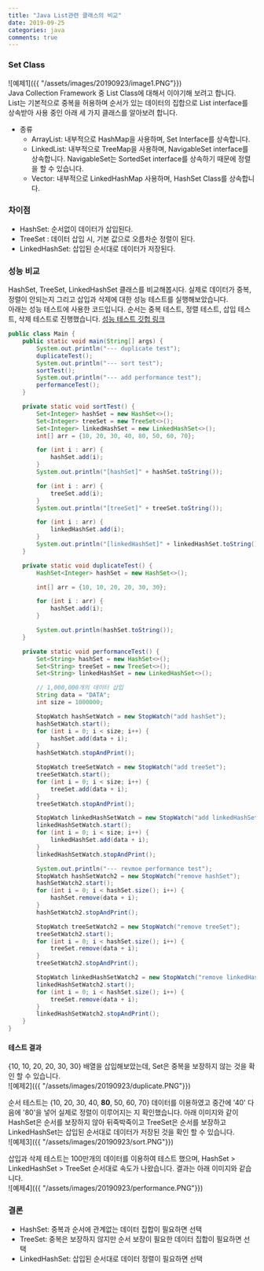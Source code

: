 ```yaml
---
title: "Java List관련 클래스의 비교"
date: 2019-09-25
categories: java
comments: true
---
```


### Set Class
![예제1]({{ "/assets/images/20190923/image1.PNG"}})  
Java Collection Framework 중 List Class에 대해서 이야기해 보려고 합니다.  
List는 기본적으로 중복을 허용하며 순서가 있는 데이터의 집합으로 List interface를 상속받아 사용 중인 아래 세 가지 클래스를 알아보려 합니다.
- 종류
    - ArrayList: 내부적으로 HashMap을 사용하며, Set Interface를 상속합니다.
    - LinkedList: 내부적으로 TreeMap을 사용하며, NavigableSet interface를 상속합니다. NavigableSet는 SortedSet interface를 상속하기 때문에 정렬을 할 수 있습니다.
    - Vector: 내부적으로 LinkedHashMap 사용하며, HashSet Class를 상속합니다.

### 차이점
- HashSet: 순서없이 데이터가 삽입된다.
- TreeSet : 데이터 삽입 시, 기본 값으로 오름차순 정렬이 된다.
- LinkedHashSet: 삽입된 순서대로 데이터가 저장된다.

### 성능 비교
HashSet, TreeSet, LinkedHashSet 클래스를 비교해봅시다. 실제로 데이터가 중복, 정렬이 안되는지 그리고 삽입과 삭제에 대한 성능 테스트를 실행해보았습니다.  
아래는 성능 테스트에 사용한 코드입니다. 순서는 중복 테스트, 정렬 테스트, 삽입 테스트, 삭제 테스트로 진행했습니다.
[성능 테스트 깃헙 링크](https://github.com/rerewww/java-tips/blob/master/src/collections/set/Main.java)
```java
public class Main {
	public static void main(String[] args) {
		System.out.println("--- duplicate test");
		duplicateTest();
		System.out.println("--- sort test");
		sortTest();
		System.out.println("--- add performance test");
		performanceTest();
	}

	private static void sortTest() {
		Set<Integer> hashSet = new HashSet<>();
		Set<Integer> treeSet = new TreeSet<>();
		Set<Integer> linkedHashSet = new LinkedHashSet<>();
		int[] arr = {10, 20, 30, 40, 80, 50, 60, 70};

		for (int i : arr) {
			hashSet.add(i);
		}
		System.out.println("[hashSet]" + hashSet.toString());

		for (int i : arr) {
			treeSet.add(i);
		}
		System.out.println("[treeSet]" + treeSet.toString());

		for (int i : arr) {
			linkedHashSet.add(i);
		}
		System.out.println("[linkedHashSet]" + linkedHashSet.toString());
	}

	private static void duplicateTest() {
		HashSet<Integer> hashSet = new HashSet<>();

		int[] arr = {10, 10, 20, 20, 30, 30};

		for (int i : arr) {
			hashSet.add(i);
		}

		System.out.println(hashSet.toString());
	}

	private static void performanceTest() {
		Set<String> hashSet = new HashSet<>();
		Set<String> treeSet = new TreeSet<>();
		Set<String> linkedHashSet = new LinkedHashSet<>();

		// 1,000,000개의 데이터 삽입
		String data = "DATA";
		int size = 1000000;

		StopWatch hashSetWatch = new StopWatch("add hashSet");
		hashSetWatch.start();
		for (int i = 0; i < size; i++) {
			hashSet.add(data + i);
		}
		hashSetWatch.stopAndPrint();

		StopWatch treeSetWatch = new StopWatch("add treeSet");
		treeSetWatch.start();
		for (int i = 0; i < size; i++) {
			treeSet.add(data + i);
		}
		treeSetWatch.stopAndPrint();

		StopWatch linkedHashSetWatch = new StopWatch("add linkedHashSet");
		linkedHashSetWatch.start();
		for (int i = 0; i < size; i++) {
			linkedHashSet.add(data + i);
		}
		linkedHashSetWatch.stopAndPrint();

		System.out.println("--- revmoe performance test");
		StopWatch hashSetWatch2 = new StopWatch("remove hashSet");
		hashSetWatch2.start();
		for (int i = 0; i < hashSet.size(); i++) {
			hashSet.remove(data + i);
		}
		hashSetWatch2.stopAndPrint();

		StopWatch treeSetWatch2 = new StopWatch("remove treeSet");
		treeSetWatch2.start();
		for (int i = 0; i < hashSet.size(); i++) {
			treeSet.remove(data + i);
		}
		treeSetWatch2.stopAndPrint();

		StopWatch linkedHashSetWatch2 = new StopWatch("remove linkedHashSet");
		linkedHashSetWatch2.start();
		for (int i = 0; i < hashSet.size(); i++) {
			treeSet.remove(data + i);
		}
		linkedHashSetWatch2.stopAndPrint();
	}
}
```
#### 테스트 결과
{10, 10, 20, 20, 30, 30} 배열을 삽입해보았는데, Set은 중복을 보장하지 않는 것을 확인 할 수 있습니다.  
![예제2]({{ "/assets/images/20190923/duplicate.PNG"}})  
  
순서 테스트는 {10, 20, 30, 40, **80**, 50, 60, 70} 데이터를 이용하였고 중간에 '40' 다음에 '80'을 넣어 실제로 정렬이 이루어지는 지 확인했습니다.
아래 이미지와 같이 HashSet은 순서를 보장하지 않아 뒤죽박죽이고 TreeSet은 순서를 보장하고 LinkedHashSet는 삽입된 순서대로 데이터가 저장된 것을 확인 할 수 있습니다.  
![예제3]({{ "/assets/images/20190923/sort.PNG"}})  
  
삽입과 삭제 테스트는 100만개의 데이터를 이용하여 테스트 했으며, HashSet > LinkedHashSet > TreeSet 순서대로 속도가 나왔습니다. 결과는 아래 이미지와 같습니다.  
![예제4]({{ "/assets/images/20190923/performance.PNG"}})

### 결론
- HashSet: 중복과 순서에 관계없는 데이터 집합이 필요하면 선택
- TreeSet: 중복은 보장하지 않지만 순서 보장이 필요한 데이터 집합이 필요하면 선택
- LinkedHashSet: 삽입된 순서대로 데이터 정렬이 필요하면 선택